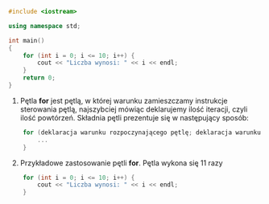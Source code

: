 ```cpp
#include <iostream>

using namespace std;

int main()
{
    for (int i = 0; i <= 10; i++) {
        cout << "Liczba wynosi: " << i << endl;
    }
    return 0;
}
```

1. Pętla **for** jest pętlą, w której warunku zamieszczamy instrukcje sterowania pętlą, najszybciej mówiąc deklarujemy ilość iteracji, czyli ilość powtórzeń. Składnia pętli prezentuje się w następujący sposób:
```cpp
    for (deklaracja warunku rozpoczynającego pętlę; deklaracja warunku kończącego pętlę; zmiana w warunku) {
        ...
    }
```

2. Przykładowe zastosowanie pętli **for**. Pętla wykona się 11 razy
```cpp
    for (int i = 0; i <= 10; i++) {
        cout << "Liczba wynosi: " << i << endl;
    }
```